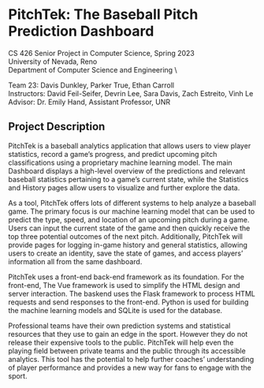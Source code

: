 # PitchTek: The Baseball Pitch Prediction Dashboard

CS 426 Senior Project in Computer Science, Spring 2023 \
University of Nevada, Reno \
Department of Computer Science and Engineering \

Team 23: Davis Dunkley, Parker True, Ethan Carroll \
Instructors: David Feil-Seifer, Devrin Lee, Sara Davis, Zach Estreito, Vinh Le \
Advisor: Dr. Emily Hand, Assistant Professor, UNR

## Project Description
PitchTek is a baseball analytics application that allows users to view player statistics, record a game’s progress, and predict upcoming pitch classifications using a proprietary machine learning model. The main Dashboard displays a high-level overview of the predictions and relevant baseball statistics pertaining to a game’s current state, while the Statistics and History pages allow users to visualize and further explore the data.

As a tool, PitchTek offers lots of different systems to help analyze a baseball game. The primary focus is our machine learning model that can be used to predict the type, speed, and location of an upcoming pitch during a game. Users can input the current state of the game and then quickly receive the top three potential outcomes of the next pitch. Additionally, PitchTek will provide pages for logging in-game history and general statistics, allowing users to create an identity, save the state of games, and access players’ information all from the same dashboard.

PitchTek uses a front-end back-end framework as its foundation. For the front-end, The Vue framework is used to simplify the HTML design and server interaction. The baskend uses the Flask framework to process HTML requests and send responses to the front-end. Python is used for building the machine learning models and SQLite is used for the database.

Professional teams have their own prediction systems and statistical resources that they use to gain an edge in the sport. However they do not release their expensive tools to the public. PitchTek will help even the playing field between private teams and the public through its accessible analytics. This tool has the potential to help further coaches’ understanding of player performance and provides a new way for fans to engage with the sport.

